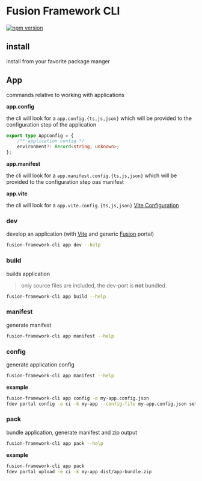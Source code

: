 # Fusion Framework CLI

[![npm version](https://badge.fury.io/js/@equinor%2Ffusion-framework-cli.svg)](https://badge.fury.io/js/@equinor%2Ffusion-framework-cli)

## install
install from your favorite package manger

## App
commands relative to working with applications

**app.config**

the cli will look for a `app.config.{ts,js,json}` which will be provided to the configuration step of the application

```ts
export type AppConfig = {
    /** application config */
    environment?: Record<string, unknown>;
};
```

**app.manifest**

the cli will look for a `app.manifest.config.{ts,js,json}` which will be provided to the configuration step oas manifest


**app.vite**

the cli will look for a `app.vite.config.{ts,js,json}` [Vite Configuration](https://vitejs.dev/config/)


### dev

develop an application (with [Vite](https://vitejs.dev/) and generic [Fusion](https://fusion.equinor.com/) portal)

```sh
fusion-framework-cli app dev --help
```

### build
builds application
> only source files are included, the dev-port is __not__ bundled.

```sh
fusion-framework-cli app build --help
```

### manifest
generate manifest
```sh
fusion-framework-cli app manifest --help
```
### config
generate application config
```sh
fusion-framework-cli app manifest --help
```

__example__
```sh
fusion-framework-cli app config -o my-app.config.json
fdev portal config -e ci -k my-app --config-file my-app.config.json set
```


### pack

bundle application, generate manifest and zip output

```sh
fusion-framework-cli app pack --help
```

__example__
```sh
fusion-framework-cli app pack
fdev portal upload -e ci -k my-app dist/app-bundle.zip
```